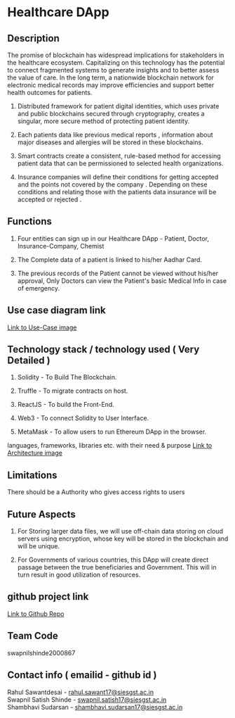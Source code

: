 # Healthcare DApp 

## Description
The promise of blockchain has widespread implications for stakeholders in the healthcare ecosystem. Capitalizing on this technology has the potential to connect fragmented systems to generate insights and to better assess the value of care. In the long term, a nationwide blockchain network for electronic medical records may improve efficiencies and support better health outcomes for patients.

1. Distributed framework for patient digital identities, which uses private and public blockchains secured through cryptography, creates a singular, more secure method of protecting patient identity. 

2. Each patients data like previous medical reports , information about major diseases and allergies will be stored in these blockchains. 

3. Smart contracts create a consistent, rule-based method for accessing patient data that can be permissioned to selected health organizations.

4. Insurance companies will define their conditions for getting accepted and the points not covered by the company . Depending on these conditions and relating those with the patients data insurance will be accepted or rejected .

## Functions
1. Four entities can sign up in our Healthcare DApp - Patient, Doctor, Insurance-Company, Chemist

2. The Complete data of a patient is linked to his/her Aadhar Card. 

3. The previous records of the Patient cannot be viewed without his/her approval, Only Doctors can view the Patient's basic Medical Info in case of emergency.

## Use case diagram link 
<a href="https://drive.google.com/open?id=14kzH1gJpAuNz15HFI496wV_5edvLcLgY">Link to Use-Case image</a>

## Technology stack / technology used ( Very Detailed )
1. Solidity - To Build The Blockchain.

2. Truffle - To migrate contracts on host.

3. ReactJS - To build the Front-End.

4. Web3 - To connect Solidity to User Interface.

5. MetaMask - To allow users to run Ethereum DApp in the browser.

languages, frameworks, libraries etc. with their need & purpose
<a href="https://drive.google.com/open?id=1T3EwNbwruCJioGM-7HgeXvzXxDaaU4wN">Link to Architecture image</a>

## Limitations
There should be a Authority who gives access rights to users

## Future Aspects
1. For Storing larger data files, we will use off-chain data storing on cloud servers using encryption, whose key will be stored in the blockchain and will be unique.

2. For Governments of various countries, this DApp will create direct passage between the true beneficiaries and Government. This will in turn result in good utilization of resources.

## github project link
<a href="https://github.com/rsd511/HealthBuddy-DApp">Link to Github Repo</a>

## Team Code  
swapnilshinde2000867

## Contact info ( emailid - github id )
Rahul Sawantdesai - rahul.sawant17@siesgst.ac.in  
Swapnil Satish Shinde - swapnil.satish17@siesgst.ac.in  
Shambhavi Sudarsan - shambhavi.sudarsan17@siesgst.ac.in  

